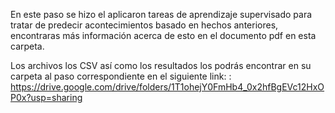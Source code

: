 En este paso se hizo el aplicaron tareas de aprendizaje supervisado para tratar de predecir acontecimientos basado en hechos anteriores, encontraras más información acerca de esto en el documento pdf en esta carpeta.

Los archivos los CSV así como los resultados los podrás encontrar en su carpeta al paso correspondiente en el siguiente link: : https://drive.google.com/drive/folders/1T1ohejY0FmHb4_0x2hfBgEVc12HxOP0x?usp=sharing
